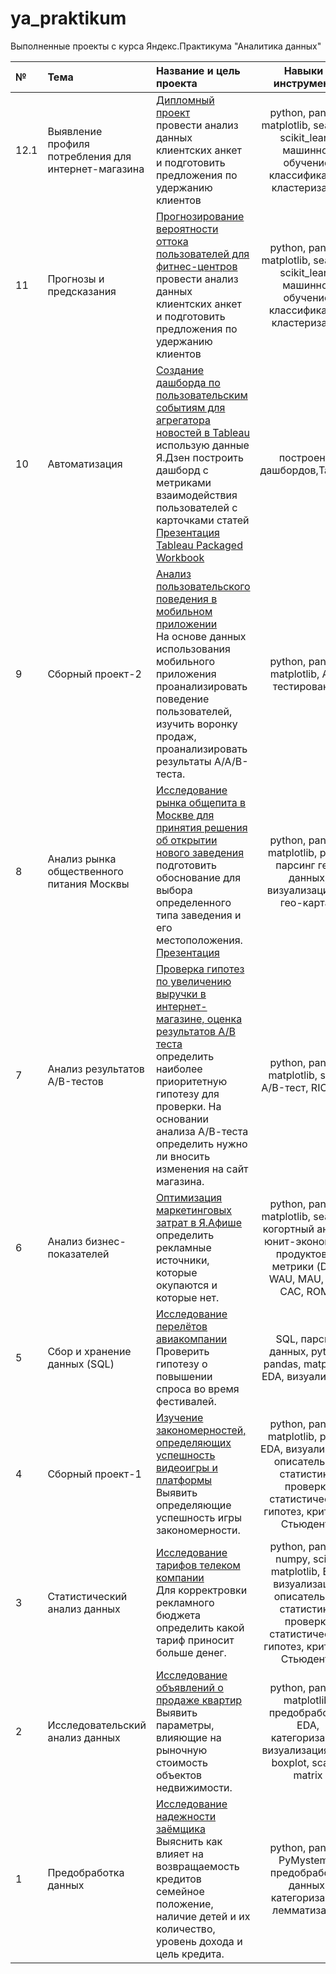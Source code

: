 # ya_praktikum
Выполненные проекты с курса Яндекс.Практикума "Аналитика данных"

|**№**|**Тема**|**Название и цель проекта** |**Навыки и инструменты**|
|:--- |:----|:---------------------|:-----:|
| 12.1 | Выявление профиля потребления для интернет-магазина | [Дипломный проект](https://nbviewer.jupyter.org/github/Morrrrrigan/ya_praktikum/blob/main/11%20Прогнозы%20и%20предсказания%20-%20Отток%20из%20фитнес-центра_final.ipynb) <br>  провести анализ данных клиентских анкет и подготовить предложения по удержанию клиентов | python, pandas, matplotlib, seaborn, scikit_learn, машинное обучение, классификация, кластеризация|
| 11 | Прогнозы и предсказания | [Прогнозирование вероятности оттока пользователей для фитнес-центров](https://nbviewer.jupyter.org/github/Morrrrrigan/ya_praktikum/blob/main/11%20Прогнозы%20и%20предсказания%20-%20Отток%20из%20фитнес-центра_final.ipynb) <br>  провести анализ данных клиентских анкет и подготовить предложения по удержанию клиентов | python, pandas, matplotlib, seaborn, scikit_learn, машинное обучение, классификация, кластеризация|
| 10 | Автоматизация | [Создание дашборда по пользовательским событиям для агрегатора новостей в Tableau](https://github.com/Morrrrrigan/ya_praktikum/blob/main/10%20Автоматизация.png) <br> использую данные Я.Дзен построить дашборд с метриками взаимодействия пользователей с карточками статей <br> [Презентация](https://drive.google.com/file/d/1VjCOW14r7-PAiSx5PVThM1vCTi0ahc5f/view?usp=sharing) <br> [Tableau Packaged Workbook](https://github.com/Morrrrrigan/ya_praktikum/blob/main/10%20Я.Дзен%20дашборд.twbx) | построение дашбордов,Tableau |
| 9 | Сборный проект-2 | [Анализ пользовательского поведения в мобильном приложении](https://github.com/Morrrrrigan/ya_praktikum/blob/main/09%20Сборный%20проект_2%20Событийная%20аналитика_final.ipynb) <br> На основе данных использования мобильного приложения проанализировать поведение пользователей, изучить воронку продаж, проанализировать результаты А/А/В-теста. | python, pandas, matplotlib, A/B-тестирование,  |
| 8 | Анализ рынка общественного питания Москвы | [Исследование рынка общепита в Москве для принятия решения об открытии нового заведения](https://nbviewer.jupyter.org/github/Morrrrrigan/ya_praktikum/blob/main/08%20Как%20рассказать%20историю%20с%20помощью%20данных%20-%20Рынок%20заведений%20общественного%20питания%20Мск_final.ipynb) <br>  подготовить обоснование для выбора определенного типа заведения и его местоположения. <br> [Презентация](https://drive.google.com/file/d/1StMly8B0dklyH3W-HEbq_sMId_vBJjSr/view?usp=sharing) | python, pandas, matplotlib, plotly, парсинг гео-данных, визуализации на гео-картах|
| 7 | Анализ результатов A/B-тестов | [Проверка гипотез по увеличению выручки в интернет-магазине, оценка результатов А/В теста](https://nbviewer.jupyter.org/github/Morrrrrigan/ya_praktikum/blob/main/07%20Принятие%20решений%20в%20бизнесе%20на%20основе%20данных%20-%20АВ-тесты_final.ipynb) <br>  определить наиболее приоритетную гипотезу для проверки. На основании анализа А/В-теста определить нужно ли вносить изменения на сайт магазина. | python, pandas, matplotlib, scipy, A/B-тест, RICE, ICE|
| 6 | Анализ бизнес-показателей | [Оптимизация маркетинговых затрат в Я.Афише](https://nbviewer.jupyter.org/github/Morrrrrigan/ya_praktikum/blob/main/06%20Анализ%20бизнес-показателей%20-%20маркетинговая%20аналитика%20Я.Афиши_final.ipynb) <br> определить рекламные источники, которые окупаются и которые нет. | python, pandas, matplotlib, seaborn, когортный анализ, юнит-экономика, продуктовые метрики (DAU, WAU, MAU, LTV, CAC, ROMI)|
| 5 | Сбор и хранение данных (SQL) | [Исследование перелётов авиакомпании](https://nbviewer.jupyter.org/github/Morrrrrigan/ya_praktikum/blob/main/05%20Сбор%20и%20хранение%20-%20билеты%20авиакомпании_final.ipynb) <br> Проверить гипотезу о повышении спроса во время фестивалей. | SQL, парсинг данных, python, pandas, matplotlib, EDA, визуализации|
| 4 | Сборный проект-1 | [Изучение закономерностей, определяющих успешность видеоигры и платформы](https://github.com/Morrrrrigan/ya_praktikum/blob/main/04%20Сборный%20проект_1%20-%20видеоигры%20final.ipynb) <br> Выявить определяющие успешность игры закономерности. | python, pandas, matplotlib, plotly, EDA, визуализация, описательная статистика, проверка статистических гипотез, критерий Стьюдента |
| 3 | Статистический анализ данных | [Исследование тарифов телеком компании](https://nbviewer.jupyter.org/github/Morrrrrigan/ya_praktikum/blob/main/03%20Статистический%20анализ%20%20-%20тариф%20для%20телеком%20компании%20final.ipynb) <br> Для корректровки рекламного бюджета определить какой тариф приносит больше денег. | python, pandas, numpy, scipy, matplotlib, EDA, визуализация, описательная статистика, проверка статистических гипотез, критерий Стьюдента|
| 2 | Исследовательский анализ данных | [Исследование объявлений о продаже квартир](https://nbviewer.jupyter.org/github/Morrrrrigan/ya_praktikum/blob/main/02%20Исследовательский%20анализ%20-%20объявления%20о%20продаже%20квартир%20final.ipynb) <br> Выявить параметры, влияющие на рыночную стоимость объектов недвижимости. | python, pandas, matplotlib, предобработка, EDA, категоризация, визуализация, hist, boxplot, scatter matrix|
| 1 | Предобработка данных | [Исследование надежности заёмщика](https://nbviewer.jupyter.org/github/Morrrrrigan/ya_praktikum/blob/main/01%20Исследование%20надежности%20заемщиков%20-%20анализ%20банковских%20данных.ipynb) <br> Выяснить как влияет на возвращаемость кредитов семейное положение, наличие детей и их количество, уровень дохода и цель кредита. | python, pandas, PyMystem3, предобработка данных, категоризация, лемматизация |
